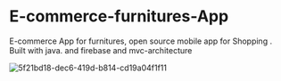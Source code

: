 # E-commerce-furnitures-App
E-commerce App for furnitures, open source mobile app for Shopping . Built with java. and firebase and mvc-architecture 


![5f21bd18-dec6-419d-b814-cd19a04f1f11](https://user-images.githubusercontent.com/81165867/121568823-66f49000-ca20-11eb-935c-8d890d311a6b.jpg)
